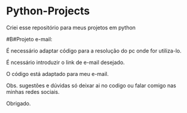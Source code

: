 # Python-Projects
Criei esse repositório para meus projetos em python


#B#Projeto e-mail:


  É necessário adaptar código para a resolução do pc onde for utiliza-lo.
  
  
  É ncessário introduzir o link de e-mail desejado.
  
  
  O código está adaptado para meu e-mail. 
  
Obs. sugestões e dúvidas só deixar ai no codigo ou falar comigo nas minhas redes sociais. 

Obrigado. 
